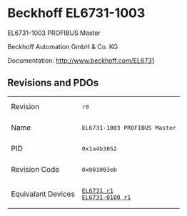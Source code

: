 # Beckhoff EL6731-1003

EL6731-1003 PROFIBUS Master

Beckhoff Automation GmbH & Co. KG

Documentation: <a href="http://www.beckhoff.com/EL6731">http://www.beckhoff.com/EL6731</a>

## Revisions and PDOs
<table>
<tr >
<td class="first">Revision</td>
<td ><pre>r0</pre></td>
</tr>
<tr >
<td class="first">Name</td>
<td ><pre>EL6731-1003 PROFIBUS Master</pre></td>
</tr>
<tr >
<td class="first">PID</td>
<td ><pre>0x1a4b3052</pre></td>
</tr>
<tr >
<td class="first">Revision Code</td>
<td ><pre>0x001003eb</pre></td>
</tr>
<tr >
<td class="first">Equivalant Devices</td>
<td ><pre><a href="EL6731">EL6731 r1</a><br/><a href="EL6731-0100">EL6731-0100 r1</a></pre></td>
</tr>
</table>

